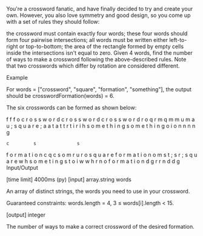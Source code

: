 You're a crossword fanatic, and have finally decided to try and create your own. However, you also love symmetry and good design, so you come up with a set of rules they should follow:

the crossword must contain exactly four words;
these four words should form four pairwise intersections;
all words must be written either left-to-right or top-to-bottom;
the area of the rectangle formed by empty cells inside the intersections isn't equal to zero.
Given 4 words, find the number of ways to make a crossword following the above-described rules. Note that two crosswords which differ by rotation are considered different.

Example

For words = ["crossword", "square", "formation", "something"], the output should be
crosswordFormation(words) = 6.

The six crosswords can be formed as shown below:

  f                         f                             f
  o                     c r o s s w o r d     c r o s s w o r d
c r o s s w o r d           r   o                   q     r
  m   q                     m   m                   u     m
  a   u            ;  s q u a r e          ;        a     a
  t   a                     t   t                   r     t
  i   r                     i   h             s o m e t h i n g
s o m e t h i n g           o   i                         o
  n                         n   n                         n
                                g

    c         s               s
f o r m a t i o n       c     q               c         s
    o         m         r     u               r         o
    s q u a r e       f o r m a t i o n       o         m
    s         t    ;    s     r            ;  s q u a r e
    w         h         s o m e t i n g       s         t
    o         i         w                     w         h
    r         n         o                   f o r m a t i o n
    d         g         r                     r         n
                        d                     d         g
Input/Output

[time limit] 4000ms (py)
[input] array.string words

An array of distinct strings, the words you need to use in your crossword.

Guaranteed constraints:
words.length = 4,
3 ≤ words[i].length < 15.

[output] integer

The number of ways to make a correct crossword of the desired formation.
